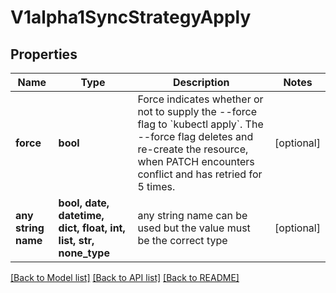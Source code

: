 # V1alpha1SyncStrategyApply


## Properties
Name | Type | Description | Notes
------------ | ------------- | ------------- | -------------
**force** | **bool** | Force indicates whether or not to supply the --force flag to &#x60;kubectl apply&#x60;. The --force flag deletes and re-create the resource, when PATCH encounters conflict and has retried for 5 times. | [optional] 
**any string name** | **bool, date, datetime, dict, float, int, list, str, none_type** | any string name can be used but the value must be the correct type | [optional]

[[Back to Model list]](../README.md#documentation-for-models) [[Back to API list]](../README.md#documentation-for-api-endpoints) [[Back to README]](../README.md)


